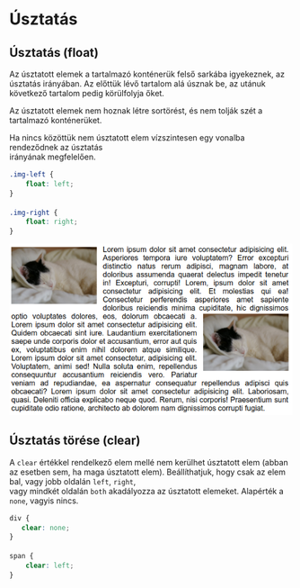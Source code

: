 # Úsztatás

## Úsztatás \(float\)

Az úsztatott elemek a tartalmazó konténerük felső sarkába igyekeznek, az úsztatás irányában. Az előttük lévő tartalom alá úsznak be, az utánuk következő tartalom pedig körülfolyja őket.

Az úsztatott elemek nem hoznak létre sortörést, és nem tolják szét a tartalmazó konténerüket.

Ha nincs közöttük nem úsztatott elem vízszintesen egy vonalba rendeződnek az úsztatás  
irányának megfelelően.

```css
.img-left {
    float: left;
}

.img-right {
    float: right;
}
```

![A sz&#xF6;vegben az els&#x151; sorban egy balra &#xFA;sztatott k&#xE9;p, a bekezd&#xE9;s k&#xF6;zep&#xE9;n egy jobbra &#xFA;sztatott n l&#xE1;that&#xF3;.](../.gitbook/assets/float.png)

## Úsztatás törése \(clear\)

A `clear` értékkel rendelkező elem mellé nem kerülhet úsztatott elem \(abban az esetben sem, ha maga úsztatott elem\). Beállíthatjuk, hogy csak az elem bal, vagy jobb oldalán `left`, `right`,  
vagy mindkét oldalán `both` akadályozza az úsztatott elemeket. Alapérték a `none`, vagyis nincs.

```css
div {
   clear: none;
}

span {
    clear: left;
}
```

